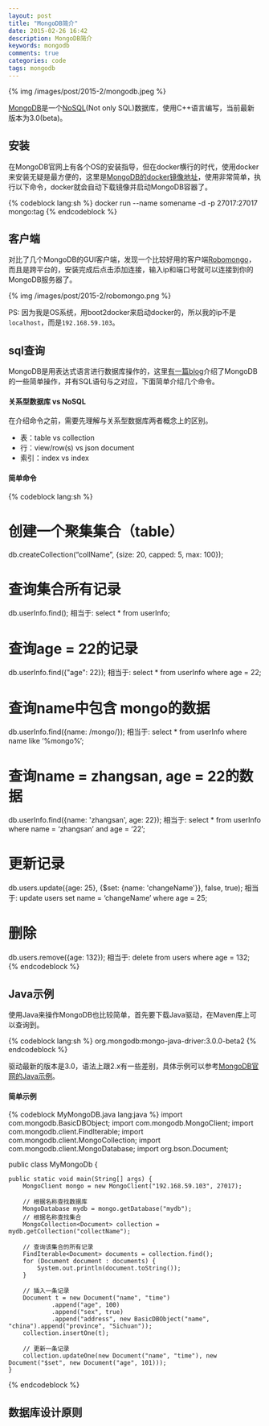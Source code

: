 ```yaml
---
layout: post
title: "MongoDB简介"
date: 2015-02-26 16:42
description: MongoDB简介
keywords: mongodb
comments: true
categories: code
tags: mongodb
---
```

  
{% img /images/post/2015-2/mongodb.jpeg %}  
  
[MongoDB][mongodb]是一个[NoSQL][nosql](Not only SQL)数据库，使用C++语言编写，当前最新版本为3.0(beta)。  
  
<!--more-->  
  
## 安装

在MongoDB官网上有各个OS的安装指导，但在docker横行的时代，使用docker来安装无疑是最方便的，这里是[MongoDB的docker镜像地址][docker_mongodb]，使用非常简单，执行以下命令，docker就会自动下载镜像并启动MongoDB容器了。  
  
{% codeblock lang:sh %}
docker run --name somename -d -p 27017:27017 mongo:tag
{% endcodeblock %} 
  
## 客户端
  
对比了几个MongoDB的GUI客户端，发现一个比较好用的客户端[Robomongo][robomongo]，而且是跨平台的，安装完成后点击添加连接，输入ip和端口号就可以连接到你的MongoDB服务器了。  
  
{% img /images/post/2015-2/robomongo.png %}  
  
PS: 因为我是OS系统，用boot2docker来启动docker的，所以我的ip不是`localhost`，而是`192.168.59.103`。  
  
## sql查询

MongoDB是用表达式语言进行数据库操作的，这里[有一篇blog][mongodb_operation]介绍了MongoDB的一些简单操作，并有SQL语句与之对应，下面简单介绍几个命令。  
  
#### 关系型数据库 vs NoSQL
  
在介绍命令之前，需要先理解与关系型数据库两者概念上的区别。  
  
* 表：table vs collection
* 行：view/row(s) vs json document
* 索引：index vs index
  
#### 简单命令
  
{% codeblock lang:sh %}
# 创建一个聚集集合（table）
db.createCollection(“collName”, {size: 20, capped: 5, max: 100});

# 查询集合所有记录
db.userInfo.find();
相当于: select * from userInfo;

# 查询age = 22的记录
db.userInfo.find({"age": 22});
相当于: select * from userInfo where age = 22;

# 查询name中包含 mongo的数据
db.userInfo.find({name: /mongo/});
相当于: select * from userInfo where name like ‘%mongo%’;

# 查询name = zhangsan, age = 22的数据
db.userInfo.find({name: 'zhangsan', age: 22});
相当于: select * from userInfo where name = ‘zhangsan’ and age = ‘22’;

# 更新记录
db.users.update({age: 25}, {$set: {name: 'changeName'}}, false, true);
相当于: update users set name = ‘changeName’ where age = 25;

# 删除
db.users.remove({age: 132});
相当于: delete from users where age = 132;
{% endcodeblock %} 
  
## Java示例
  
使用Java来操作MongoDB也比较简单，首先要下载Java驱动，在Maven库上可以查询到。  
  
{% codeblock lang:sh %}
org.mongodb:mongo-java-driver:3.0.0-beta2
{% endcodeblock %} 
  
驱动最新的版本是3.0，语法上跟2.x有一些差别，具体示例可以参考[MongoDB官网的Java示例][mongodb_java]。  
  
#### 简单示例
  
{% codeblock MyMongoDB.java lang:java %}
import com.mongodb.BasicDBObject;
import com.mongodb.MongoClient;
import com.mongodb.client.FindIterable;
import com.mongodb.client.MongoCollection;
import com.mongodb.client.MongoDatabase;
import org.bson.Document;

public class MyMongoDb {

    public static void main(String[] args) {
        MongoClient mongo = new MongoClient("192.168.59.103", 27017);

        // 根据名称查找数据库
        MongoDatabase mydb = mongo.getDatabase("mydb");
        // 根据名称查找集合
        MongoCollection<Document> collection = mydb.getCollection("collectName");

        // 查询该集合的所有记录
        FindIterable<Document> documents = collection.find();
        for (Document document : documents) {
            System.out.println(document.toString());
        }

        // 插入一条记录
        Document t = new Document("name", "time")
                .append("age", 100)
                .append("sex", true)
                .append("address", new BasicDBObject("name", "china").append("province", "Sichuan"));
        collection.insertOne(t);

        // 更新一条记录
        collection.updateOne(new Document("name", "time"), new Document("$set", new Document("age", 101)));
    }
{% endcodeblock %} 


## 数据库设计原则

  
[mongodb]: http://www.mongodb.org/
[nosql]: http://en.wikipedia.org/wiki/NoSQL
[docker_mongodb]: https://registry.hub.docker.com/_/mongo/
[robomongo]: http://robomongo.org/
[mongodb_operation]: http://www.cnblogs.com/hoojo/archive/2011/06/01/2066426.html
[mongodb_java]: http://docs.mongodb.org/ecosystem/tutorial/getting-started-with-3.0-java-driver/